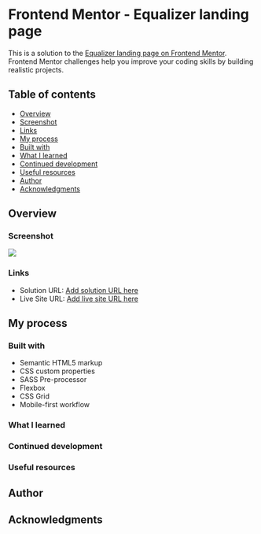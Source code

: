 # Frontend Mentor - Equalizer landing page

This is a solution to the [Equalizer landing page on Frontend Mentor](https://www.frontendmentor.io/challenges/workit-landing-page-2fYnyle5lu/hub). Frontend Mentor challenges help you improve your coding skills by building realistic projects. 


## Table of contents

- [Overview](#overview)
- [Screenshot](#screenshot)
- [Links](#links)
- [My process](#my-process)
- [Built with](#built-with)
- [What I learned](#what-i-learned)
- [Continued development](#continued-development)
- [Useful resources](#useful-resources)
- [Author](#author)
- [Acknowledgments](#acknowledgments)


## Overview

### Screenshot

![](./screenshot.jpg)


### Links

- Solution URL: [Add solution URL here](https://your-solution-url.com)
- Live Site URL: [Add live site URL here](https://your-live-site-url.com)

## My process

### Built with
- Semantic HTML5 markup
- CSS custom properties
- SASS Pre-processor
- Flexbox
- CSS Grid
- Mobile-first workflow

### What I learned

### Continued development

### Useful resources

## Author

## Acknowledgments